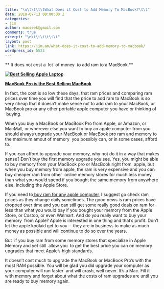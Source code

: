 ```yaml
---
title: "\n\t\t\t\tWhat Does it Cost to Add Memory To MacBook?\t\t"
date: 2010-07-13 00:00:00 Z
categories:
- jim
author: macseek@gmail.com
comments: true
excerpt: "\n\t\t\t\t\t\t"
layout: post
link: https://jim.am/what-does-it-cost-to-add-memory-to-macbook/
wordpress_id: 5523
---
```


** It does not cost a  lot  of money  to add ram to a MacBook.**




**[![Best Selling Apple Laptop](http://www.jim.am/wp-content/uploads/2010/07/Screen-shot-2011-03-25-at-8.27.38-PM.png)](http://www.amazon.com/gp/product/B002QQ8H8I/ref=as_li_ss_tl?ie=UTF8&tag=ramseeker-20&linkCode=as2&camp=1789&creative=390957&creativeASIN=B002QQ8H8I)**




**[MacBook Pro is the Best Selling MacBook](http://www.amazon.com/gp/product/B002QQ8H8I/ref=as_li_ss_tl?ie=UTF8&tag=ramseeker-20&linkCode=as2&camp=1789&creative=390957&creativeASIN=B002QQ8H8I)**




In fact, the cost is so low these days, that ram prices and comparing ram prices over time you will find that the price to add ram to MacBook is so very cheap that it doesn’t make sense not to add ram to your MacBook, or MacBook pro or any other portable apple computer you have or thinking of  buying.




When you buy a MacBook or MacBook Pro from Apple, or Amazon, or MacMall, or wherever else you want to buy an apple computer from you should always upgrade your MacBook or MacBook pro ram and memory to the maximum amout of memory  you possibly can, or in some cases, afford to.




If you can afford to upgrade your memory, why not do it in a way that makes sense? Don’t buy the first memory upgrade you see. Yes, you might be able to buy memory from your MacBook pro or MacBook right from  apple, but when you buy memory from apple, the ram is very expensive and you can buy cheaper ram from other  online memory stores for much less money than what you would spend if you bought the same memory from anywhere else, including the Apple Store.




If you need to[ buy ram for any apple computer](http://www.jim.am), I suggest go check ram prices as they change daily sometimes. The good news is ram prices have dropped over time and you can still get some really good deals on ram for less than what you would pay if you bought your memory from the Apple Store, or Costco, or even Walmart. And do you really want to buy your memory  from Apple? Apple is interested in one thing and that’s profit. Don’t let the apple koolaid get to you –  they are in business to make as much money as possible and will continue to do so over the years.




But  if you buy ram from some memory stores that specialize in Apple Memory and yet still  allow you  to get the best price you can on memory upgrades that meet Apple’s high standards.




It doesn’t cost much to upgrade the MacBook or MacBook Pro’s with the most RAM possible. You will be glad you did upgrade your computer as your computer will run faster  and will crash, well never. It’s a Mac. Fill it with memory and forget about what the costs of ram upgrades are until you are ready to buy memory again.


		
